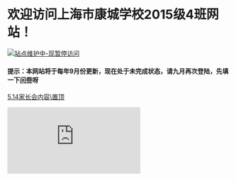 # 欢迎访问上海市康城学校2015级4班网站！

[![站点维护中-现暂停访问](https://img.shields.io/badge/%E7%AB%99%E7%82%B9%E7%BB%B4%E6%8A%A4%E4%B8%AD-%E7%8E%B0%E6%9A%82%E5%81%9C%E8%AE%BF%E9%97%AE-red?logo=ifixit&style=for-the-badge)]()

#### 提示：本网站将于每年9月份更新，现在处于未完成状态，请九月再次登陆，先填一下[问卷](https://f.wps.cn/form-write/ENAqQMjD/)呀

[5.14家长会内容\置顶](Announcement/yi-qing-an-pai/)

![计数器](https://count.58q.com/hit.php?id=ymuufaq&nd=6&style=71)
